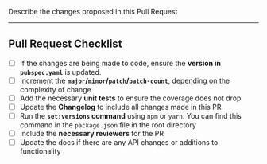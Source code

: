 Describe the changes proposed in this Pull Request

---
## Pull Request Checklist

- [ ] If the changes are being made to code, ensure the **version in `pubspec.yaml`** is updated. 
- [ ] Increment the **`major`/`minor`/`patch`/`patch-count`**, depending on the complexity of change
- [ ] Add the necessary **unit tests** to ensure the coverage does not drop
- [ ] Update the **Changelog** to include all changes made in this PR
- [ ] Run the **`set:versions` command** using `npm` or `yarn`. You can find this command in the `package.json` file in the root directory
- [ ] Include the **necessary reviewers** for the PR
- [ ] Update the docs if there are any API changes or additions to functionality
